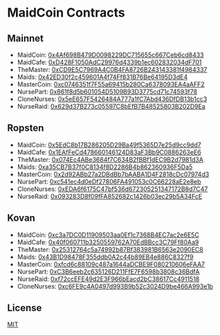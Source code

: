 # MaidCoin Contracts

## Mainnet
- MaidCoin: [0x4Af698B479D0098229DC715655c667Ceb6cd8433](https://etherscan.io/address/0x4Af698B479D0098229DC715655c667Ceb6cd8433)
- MaidCafe: [0xD428F1050AdC29976d4339b1ec602832034dF701](https://etherscan.io/address/0xD428F1050AdC29976d4339b1ec602832034dF701)
- TheMaster: [0xCD9E5C7969A4C0B4FA8726B243143381f4984337](https://etherscan.io/address/0xCD9E5C7969A4C0B4FA8726B243143381f4984337)
- Maids: [0x42ED30f2c459601A4f74Ff831B76Be64195D3dE4](https://etherscan.io/address/0x42ED30f2c459601A4f74Ff831B76Be64195D3dE4)
- MasterCoin: [0xc0746351f7F55a69415b280Ca6378093EA4aAFF2](https://etherscan.io/address/0xc0746351f7F55a69415b280Ca6378093EA4aAFF2)
- NursePart: [0x861f8d5b601054D5109B93D3775cd71c74593f78](https://etherscan.io/address/0x861f8d5b601054D5109B93D3775cd71c74593f78)
- CloneNurses: [0x5eE657F5426484A777a1fC7Abd436DfDB13b1cc3](https://etherscan.io/address/0x5eE657F5426484A777a1fC7Abd436DfDB13b1cc3)
- NurseRaid: [0x629d37B273c05597C8bEfB7B48525803B202D9Ea](https://etherscan.io/address/0x629d37B273c05597C8bEfB7B48525803B202D9Ea)

## Ropsten
- MaidCoin: [0x5EdC8b17B286205D29Ba49f5365D7e25d9cc9dd7](https://ropsten.etherscan.io/address/0x5EdC8b17B286205D29Ba49f5365D7e25d9cc9dd7)
- MaidCafe: [0x1EAfFeCd478660146124D83aF3Bb9C0886263eE6](https://ropsten.etherscan.io/address/0x1EAfFeCd478660146124D83aF3Bb9C0886263eE6)
- TheMaster: [0x074Ec4ABe3684f7C634B2fBBf1dEC9B2d7981d3A](https://ropsten.etherscan.io/address/0x074Ec4ABe3684f7C634B2fBBf1dEC9B2d7981d3A)
- Maids: [0xa35CB7B37f0C8134f8D2286B4b862360936F5Da5](https://ropsten.etherscan.io/address/0xa35CB7B37f0C8134f8D2286B4b862360936F5Da5)
- MasterCoin: [0x2d92ABb27a2DBdBb7bAABA1D4F2818cDc07974d3](https://ropsten.etherscan.io/address/0x2d92ABb27a2DBdBb7bAABA1D4F2818cDc07974d3)
- NursePart: [0xc541ec4d0eDf27806FA491053c0C66228aE2e8eb](https://ropsten.etherscan.io/address/0xc541ec4d0eDf27806FA491053c0C66228aE2e8eb)
- CloneNurses: [0xEDA6f6175C47bf536d672305251347172B8d7C47](https://ropsten.etherscan.io/address/0xEDA6f6175C47bf536d672305251347172B8d7C47)
- NurseRaid: [0x093283D8f09fFA852682c1426b03ec29b5A34FcE](https://ropsten.etherscan.io/address/0x093283D8f09fFA852682c1426b03ec29b5A34FcE)

## Kovan
- MaidCoin: [0xc3a7DC0D11909503aa0Ef1c7368B4EC7ac2e6E5C](https://kovan.etherscan.io/address/0xc3a7DC0D11909503aa0Ef1c7368B4EC7ac2e6E5C)
- MaidCafe: [0x40f060711b3250559762A70EdBBcc3C79Ff80Aa9](https://kovan.etherscan.io/address/0x40f060711b3250559762A70EdBBcc3C79Ff80Aa9)
- TheMaster: [0x25312764c5a74992b87Bf383981B6563e2090EC8](https://kovan.etherscan.io/address/0x25312764c5a74992b87Bf383981B6563e2090EC8)
- Maids: [0x43B1D98478F355ddb0A2c44b89EB4e886C8327f9](https://kovan.etherscan.io/address/0x43B1D98478F355ddb0A2c44b89EB4e886C8327f9)
- MasterCoin: [0xfcd6c88109c487a1644aDCBE9F080210606eFAA7](https://kovan.etherscan.io/address/0xfcd6c88109c487a1644aDCBE9F080210606eFAA7)
- NursePart: [0xC3B6eeb2c635126D211FfE7F6598b3808c36BdfA](https://kovan.etherscan.io/address/0xC3B6eeb2c635126D211FfE7F6598b3808c36BdfA)
- NurseRaid: [0xf72ccEFE49d2E3F966bEacd2bC38617Cc4911518](https://kovan.etherscan.io/address/0xf72ccEFE49d2E3F966bEacd2bC38617Cc4911518)
- CloneNurses: [0xc6FE9c4A0497d993B9b52c3024D9be466A993e1b](https://kovan.etherscan.io/address/0xc6FE9c4A0497d993B9b52c3024D9be466A993e1b)

## License
[MIT](LICENSE)
